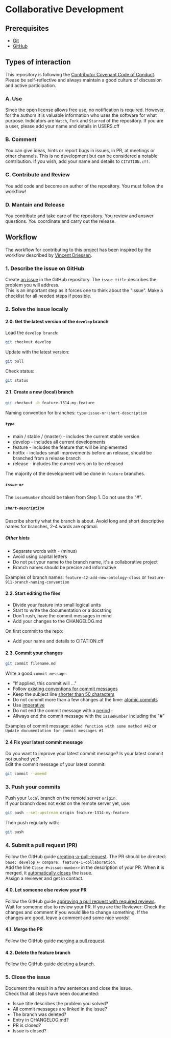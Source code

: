 # Collaborative Development

## Prerequisites
- [Git](https://git-scm.com/)
- [GitHub](https://github.com/)

## Types of interaction
This repository is following the [Contributor Covenant Code of Conduct](https://github.com/rl-institut/super-repo/blob/main/CODE_OF_CONDUCT.md). <br>
Please be self-reflective and always maintain a good culture of discussion and active participation.

### A. Use
Since the open license allows free use, no notification is required. 
However, for the authors it is valuable information who uses the software for what purpose. 
Indicators are `Watch`, `Fork` and `Starred` of the repository. 
If you are a user, please add your name and details in USERS.cff

### B. Comment
You can give ideas, hints or report bugs in issues, in PR, at meetings or other channels. 
This is no development but can be considered a notable contribution. 
If you wish, add your name and details to `CITATION.cff`.

### C. Contribute and Review
You add code and become an author of the repository. 
You must follow the workflow!

### D. Mantain and Release
You contribute and take care of the repository. 
You review and answer questions. 
You coordinate and carry out the release.

## Workflow
The workflow for contributing to this project has been inspired by the workflow described by [Vincent Driessen](https://nvie.com/posts/a-successful-git-branching-model/).

### 1. Describe the issue on GitHub
Create [an issue](https://help.github.com/en/articles/creating-an-issue)
in the GitHub repository. 
The `issue title` describes the problem you will address.  <br>
This is an important step as it forces one to think about the "issue".
Make a checklist for all needed steps if possible.

### 2. Solve the issue locally

#### 2.0. Get the latest version of the `develop` branch
Load the `develop branch`:
```bash
git checkout develop
```

Update with the latest version:
```bash
git pull
```

Check status:
```bash
git status
```

#### 2.1. Create a new (local) branch
```bash
git checkout -b feature-1314-my-feature
```

Naming convention for branches: `type`-`issue-nr`-`short-description`

##### `type`
* main / stable / (master) - includes the current stable version
* develop - includes all current developments
* feature - includes the feature that will be implemented
* hotfix - includes small improvements before an release, should be branched from a release branch
* release - includes the current version to be released

The majority of the development will be done in `feature` branches.

##### `issue-nr`
The `issueNumber` should be taken from Step 1. Do not use the "#". 

##### `short-description`
Describe shortly what the branch is about. 
Avoid long and short descriptive names for branches, 2-4 words are optimal.

##### Other hints
- Separate words with `-` (minus)
- Avoid using capital letters
- Do not put your name to the branch name, it's a collaborative project
- Branch names should be precise and informative

Examples of branch names: `feature-42-add-new-ontology-class` or `feature-911-branch-naming-convention`

#### 2.2. Start editing the files
- Divide your feature into small logical units
- Start to write the documentation or a docstring
- Don't rush, have the commit messages in mind
- Add your changes to the CHANGELOG.md

On first commit to the repo:
- Add your name and details to CITATION.cff

#### 2.3. Commit your changes 
```bash
git commit filename.md
``` 

Write a good `commit message`:
- "If applied, this commit will ..."
- Follow [existing conventions for commit messages](https://chris.beams.io/posts/git-commit)
- Keep the subject line [shorter than 50 characters](https://chris.beams.io/posts/git-commit/#limit-50)
- Do not commit more than a few changes at the time: [atomic commits](https://en.wikipedia.org/wiki/Atomic_commit)
- Use [imperative](https://chris.beams.io/posts/git-commit/#imperative)
- Do not end the commit message with a [period](https://chris.beams.io/posts/git-commit/#end) ~~.~~ 
- Allways end the commit message with the `issueNumber` including the "#"

Examples of commit message: `Added function with some method #42` or `Update documentation for commit messages #1`

#### 2.4 Fix your latest commit message
Do you want to improve your latest commit message? 
Is your latest commit not pushed yet? <br>
Edit the commit message of your latest commit:

```bash
git commit --amend
```

### 3. Push your commits
Push your `local` branch on the remote server `origin`. <br>
If your branch does not exist on the remote server yet, use:

```bash
git push --set-upstream origin feature-1314-my-feature
```

Then push regularly with:

```bash
git push
```

### 4. Submit a pull request (PR)
Follow the GitHub guide [creating-a-pull-request](https://help.github.com/en/articles/creating-a-pull-request).
The PR should be directed: `base: develop` <- `compare: feature-1-collaboration`. <br>
Add the line `Close #<issue-number>` in the description of your PR.
When it is merged, it [automatically closes](https://help.github.com/en/github/managing-your-work-on-github/closing-issues-using-keywords) the issue. <br>
Assign a reviewer and get in contact.

#### 4.0. Let someone else review your PR
Follow the GitHub guide [approving a pull request with required reviews](https://docs.github.com/en/pull-requests/collaborating-with-pull-requests/reviewing-changes-in-pull-requests/approving-a-pull-request-with-required-reviews).
Wait for someone else to review your PR.
If you are the Reviewer:
	Check the changes and comment if you would like to change something.
	If the changes are good, leave a comment and some nice words!

#### 4.1. Merge the PR
Follow the GitHub guide [merging a pull request](https://docs.github.com/en/pull-requests/collaborating-with-pull-requests/incorporating-changes-from-a-pull-request/merging-a-pull-request).

#### 4.2. Delete the feature branch
Follow the GitHub guide [deleting a branch](https://docs.github.com/en/pull-requests/collaborating-with-pull-requests/proposing-changes-to-your-work-with-pull-requests/creating-and-deleting-branches-within-your-repository#deleting-a-branch).

### 5. Close the issue
Document the result in a few sentences and close the issue. <br>
Check that all steps have been documented:

- Issue title describes the problem you solved?
- All commit messages are linked in the issue?
- The branch was deleted?
- Entry in CHANGELOG.md?
- PR is closed?
- Issue is closed?
